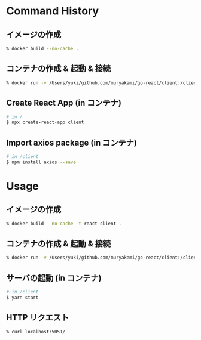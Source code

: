 # Command History

## イメージの作成
``` sh
% docker build --no-cache .
```

## コンテナの作成 & 起動 & 接続
``` sh
% docker run -v /Users/yuki/github.com/muryakami/go-react/client:/client  -p 5051:3000 -it [IMAGE] ash
```

## Create React App (in コンテナ)
``` sh
# in /
$ npx create-react-app client
```

## Import axios package (in コンテナ)
``` sh
# in /client
$ npm install axios --save
```

# Usage

## イメージの作成
``` sh
% docker build --no-cache -t react-client .
```

## コンテナの作成 & 起動 & 接続
``` sh
% docker run -v /Users/yuki/github.com/muryakami/go-react/client:/client -p 5051:3000 -it react-client ash
```

## サーバの起動 (in コンテナ)
``` sh
# in /client
$ yarn start
```

## HTTP リクエスト
```
% curl localhost:5051/
```
